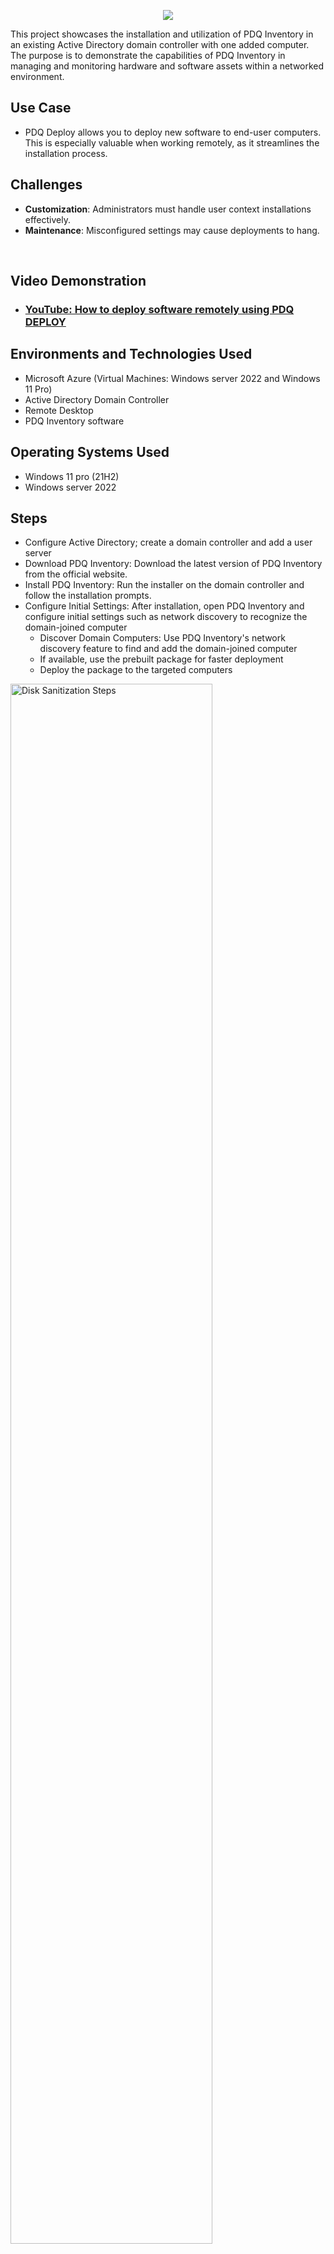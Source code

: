 <p align="center">
<img src="https://i.imgur.com/1ufljaP.png"/>
</p>

This project showcases the installation and utilization of PDQ Inventory in an existing Active Directory domain controller with one added computer. The purpose is to demonstrate the capabilities of PDQ Inventory in managing and monitoring hardware and software assets within a networked environment.

## Use Case
- PDQ Deploy allows you to deploy new software to end-user computers. This is especially valuable when working remotely, as it streamlines the installation process.

## Challenges
- **Customization**: Administrators must handle user context installations effectively.
- **Maintenance**: Misconfigured settings may cause deployments to hang.

<br />


<h2>Video Demonstration</h2>

- ### [YouTube: How to deploy software remotely using PDQ DEPLOY](https://youtu.be/LGjsXd10vxc)

<h2>Environments and Technologies Used</h2>

- Microsoft Azure (Virtual Machines: Windows server 2022 and Windows 11 Pro)
- Active Directory Domain Controller
- Remote Desktop
- PDQ Inventory software

<h2>Operating Systems Used </h2>

- Windows 11 pro</b> (21H2)
- Windows server 2022

<h2>Steps</h2>

- Configure Active Directory; create a domain controller and add a user server
- Download PDQ Inventory: Download the latest version of PDQ Inventory from the official website.
- Install PDQ Inventory: Run the installer on the domain controller and follow the installation prompts.
- Configure Initial Settings: After installation, open PDQ Inventory and configure initial settings such as network discovery to recognize the domain-joined computer
  - Discover Domain Computers: Use PDQ Inventory's network discovery feature to find and add the domain-joined computer
  - If available, use the prebuilt package for faster deployment
  - Deploy the package to the targeted computers



<p>
<img src="https://i.imgur.com/DJmEXEB.png" height="80%" width="80%" alt="Disk Sanitization Steps"/>
</p>
<p>
Configure Active Directory; create a domain controller and add a user server.
</p>
<br />

<p>
<img src="https://i.imgur.com/DJmEXEB.png" height="80%" width="80%" alt="Disk Sanitization Steps"/>
</p>
<p>
Install PDQ DEPLOY on the domain controller.
</p>
<br />

<p>
<img src="https://i.imgur.com/DJmEXEB.png" height="80%" width="80%" alt="Disk Sanitization Steps"/>
</p>
<p>
Configure PDQ DEPLOY: Check the PDQ Deploy Package Library for a prebuilt package.
</p>
<br />

<p>
<img src="https://i.imgur.com/DJmEXEB.png" height="80%" width="80%" alt="Disk Sanitization Steps"/>
</p>
<p>
Configure PDQ DEPLOY: Deploy the package to the targeted computers.
</p>
<br />

<p>
<img src="https://i.imgur.com/DJmEXEB.png" height="80%" width="80%" alt="Disk Sanitization Steps"/>
</p>
<p>
Create a custom deployment package: Download required software onto the DC server.
</p>
<br />

<p>
<img src="https://i.imgur.com/DJmEXEB.png" height="80%" width="80%" alt="Disk Sanitization Steps"/>
</p>
<p>
Create a custom deployment package: Check the PDQ Deploy Package Library to select the package and targeted computers, deploy package.
</p>
<br />

